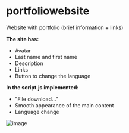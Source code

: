 # portfoliowebsite

Website with portfolio (brief information + links)

**The site has:**
- Avatar
- Last name and first name
- Description
- Links
- Button to change the language

**In the script.js implemented:**
- "File download..."
- Smooth appearance of the main content
- Language change

![image](https://github.com/n1krus54/portfoliowebsite/assets/98253680/acc5d2c9-5f38-41f8-8e11-de1a8acde6af)
